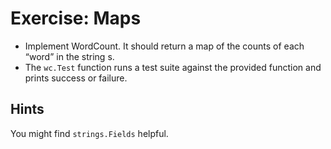 # Exercise: Maps
- Implement WordCount. It should return a map of the counts of each “word” in the string s. 
- The `wc.Test` function runs a test suite against the provided function and prints success or failure.

## Hints
You might find `strings.Fields` helpful.